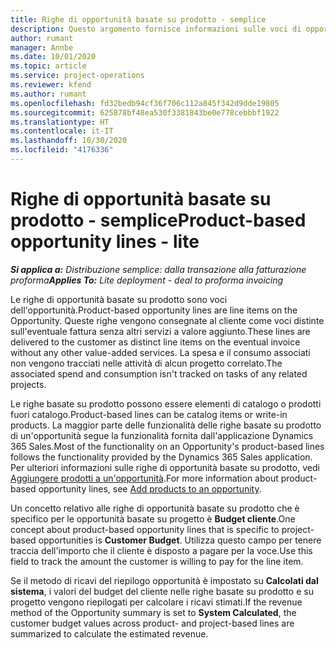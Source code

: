 ```yaml
---
title: Righe di opportunità basate su prodotto - semplice
description: Questo argomento fornisce informazioni sulle voci di opportunità basate su prodotto in Project Operations.
author: rumant
manager: Annbe
ms.date: 10/01/2020
ms.topic: article
ms.service: project-operations
ms.reviewer: kfend
ms.author: rumant
ms.openlocfilehash: fd32bedb94cf36f706c112a845f342d9dde19805
ms.sourcegitcommit: 625878bf48ea530f3381843be0e778cebbbf1922
ms.translationtype: HT
ms.contentlocale: it-IT
ms.lasthandoff: 10/30/2020
ms.locfileid: "4176336"
---
```

# <a name="product-based-opportunity-lines---lite"></a><span data-ttu-id="0fe40-103">Righe di opportunità basate su prodotto - semplice</span><span class="sxs-lookup"><span data-stu-id="0fe40-103">Product-based opportunity lines - lite</span></span>

<span data-ttu-id="0fe40-104">_**Si applica a:** Distribuzione semplice: dalla transazione alla fatturazione proforma_</span><span class="sxs-lookup"><span data-stu-id="0fe40-104">_**Applies To:** Lite deployment - deal to proforma invoicing_</span></span>

<span data-ttu-id="0fe40-105">Le righe di opportunità basate su prodotto sono voci dell'opportunità.</span><span class="sxs-lookup"><span data-stu-id="0fe40-105">Product-based opportunity lines are line items on the Opportunity.</span></span> <span data-ttu-id="0fe40-106">Queste righe vengono consegnate al cliente come voci distinte sull'eventuale fattura senza altri servizi a valore aggiunto.</span><span class="sxs-lookup"><span data-stu-id="0fe40-106">These lines are delivered to the customer as distinct line items on the eventual invoice without any other value-added services.</span></span> <span data-ttu-id="0fe40-107">La spesa e il consumo associati non vengono tracciati nelle attività di alcun progetto correlato.</span><span class="sxs-lookup"><span data-stu-id="0fe40-107">The associated spend and consumption isn't tracked on tasks of any related projects.</span></span>

<span data-ttu-id="0fe40-108">Le righe basate su prodotto possono essere elementi di catalogo o prodotti fuori catalogo.</span><span class="sxs-lookup"><span data-stu-id="0fe40-108">Product-based lines can be catalog items or write-in products.</span></span> <span data-ttu-id="0fe40-109">La maggior parte delle funzionalità delle righe basate su prodotto di un'opportunità segue la funzionalità fornita dall'applicazione Dynamics 365 Sales.</span><span class="sxs-lookup"><span data-stu-id="0fe40-109">Most of the functionality on an Opportunity's product-based lines follows the functionality provided by the Dynamics 365 Sales application.</span></span> <span data-ttu-id="0fe40-110">Per ulteriori informazioni sulle righe di opportunità basate su prodotto, vedi [Aggiungere prodotti a un'opportunità](https://docs.microsoft.com/dynamics365/sales-enterprise/add-products-opportunity).</span><span class="sxs-lookup"><span data-stu-id="0fe40-110">For more information about product-based opportunity lines, see [Add products to an opportunity](https://docs.microsoft.com/dynamics365/sales-enterprise/add-products-opportunity).</span></span>

<span data-ttu-id="0fe40-111">Un concetto relativo alle righe di opportunità basate su prodotto che è specifico per le opportunità basate su progetto è **Budget cliente**.</span><span class="sxs-lookup"><span data-stu-id="0fe40-111">One concept about product-based opportunity lines that is specific to project-based opportunities is **Customer Budget**.</span></span> <span data-ttu-id="0fe40-112">Utilizza questo campo per tenere traccia dell'importo che il cliente è disposto a pagare per la voce.</span><span class="sxs-lookup"><span data-stu-id="0fe40-112">Use this field to track the amount the customer is willing to pay for the line item.</span></span>

<span data-ttu-id="0fe40-113">Se il metodo di ricavi del riepilogo opportunità è impostato su **Calcolati dal sistema**, i valori del budget del cliente nelle righe basate su prodotto e su progetto vengono riepilogati per calcolare i ricavi stimati.</span><span class="sxs-lookup"><span data-stu-id="0fe40-113">If the revenue method of the Opportunity summary is set to **System Calculated**, the customer budget values across product- and project-based lines are summarized to calculate the estimated revenue.</span></span>
